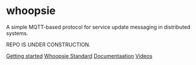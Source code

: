 # whoopsie
A simple MQTT-based protocol for service update messaging in distributed systems.

REPO IS UNDER CONSTRUCTION.

[Getting started](https://thya-aerospace.github.io/whoopsie/)
[Whoopsie Standard](https://thya-aerospace.github.io/whoopsie/)
[Documentaation](https://thya-aerospace.github.io/whoopsie/)
[Videos](https://www.youtube.com/)
